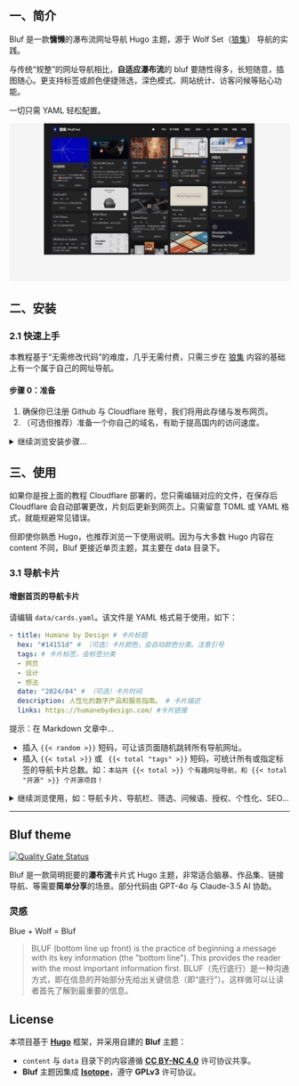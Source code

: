 ## 一、简介

Bluf 是一款**慵懒**的瀑布流网址导航 Hugo 主题，源于 Wolf Set（[狼集](https://ws.0000cd.com/)） 导航的实践。

与传统“规整”的网址导航相比，**自适应瀑布流**的 bluf 要随性得多，长短随意，插图随心。更支持标签或颜色便捷筛选，深色模式、网站统计、访客问候等贴心功能。

一切只需 YAML 轻松配置。

![狼集演示](static/狼集演示.gif)

## 二、安装

### 2.1 快速上手

本教程基于“无需修改代码”的难度，几乎无需付费，只需三步在 [狼集](https://ws.0000cd.com/) 内容的基础上有一个属于自己的网址导航。

#### 步骤 0：准备

1. 确保你已注册 Github 与 Cloudflare 账号，我们将用此存储与发布网页。
2. （可选但推荐）准备一个你自己的域名，有助于提高国内的访问速度。

<details>

<summary>继续浏览安装步骤…</summary>

---

#### 步骤 1：复制仓库到你的 Github

1. 点击 [本页面](https://github.com/0000cd/wolf-set) 右上角的 fork 按钮，复制项目到你的 Github 仓库。
2. 记住你复制时的仓库名。（稍后会用到）

#### 步骤 2：修改网站的基础配置

1. 在你刚 fork 的仓库首页，点开 `hugo.toml` 文件（根目录）。
2. 根据文件中的注释，编辑文件，修改以下内容：
     - 网址、网站名称、首页标题、SEO 信息、授权信息、网站统计等。
     - 注意：如你还不确定网址，可先跳过，稍后记得修改。
     - 注意：toml 格式，不要丢失两侧的英文引号`"`。

```toml
# hugo.toml 文件部分示例：
baseURL = "https://ws.0000cd.com/" #你的网址
languageCode = "zh-CN"
title = "狼牌网址导航 - 狼集 Wolf Set" #网站名称
theme = "bluf"
#……
```

#### 步骤 3：使用 Cloudflare Pages 发布网页

1. 打开 [Cloudflare Pages](https://pages.cloudflare.com/)，点击创建 - Pages - 连接到 Git - Github，选择你刚记住仓库名的项目。
2. 点击开始设置，修改以下内容：
    - 项目名称（注意：若没有你自己的域名，这将是你默认域名的一部分）
    - 预设框架，选择 `Hugo` （无需修改其他默认设置）。
3. 点击保存并部署，通常会在一分钟内会完成，**但首次部署你还需再等 2~3 分钟**，才能点开预览链接在网上看到你的网页，请坐和放宽。
4. 修改并绑定域名：
    - 如果你有自己的域名，请在项目内找到自定义域，按提示绑定域名。
    - 如果你没有自己的域名，请记住 Cloudflare 提供的默认域名（如 xxx.pages.dev）。
    - 确认之前 `hugo.toml` 的网址已完成修改。

---

#### 常见问题

- 访问异常：如你无法访问 Cloudflare 默认提供的域名，或访问速度过慢，请绑定你自己的域名。
- 部署失败：
  - 如你部署失败，看一下部署日志，并检查你选对了仓库，以及 `hugo.toml` 内的格式。
  - 如你用的不是 Cloudflare，而是 Vercel 或 Netlify 等平台部署失败，你可能需要在选择预设框架时，配置环境变量 hugo 版本为较新版本，如 `HUGO_VERSION = 0.117.0`。

### 2.2 Hugo 开始

如果你对 Hugo 有一定了解，可直接用我们自写的 Bluf 主题来构建你的网站。只需先复制 themes/bluf 到你的项目，并在 hugo 中设置 `theme = "bluf"`。

Bluf 主题代码已经过多次测试，可稳定上线使用，但部分代码仍在清理中，因此暂不提供详细教程。如有任何问题或建议，欢迎通过 Issues 提交反馈！我们期待你的参与。

</details>

## 三、使用

如果你是按上面的教程 Cloudflare 部署的，您只需编辑对应的文件，在保存后 Cloudflare 会自动部署更改，片刻后更新到网页上。只需留意 TOML 或 YAML 格式，就能规避常见错误。

但即使你熟悉 Hugo，也推荐浏览一下使用说明。因为与大多数 Hugo 内容在 content 不同，Bluf 更接近单页主题，其主要在 data 目录下。

### 3.1 导航卡片

#### 增删首页的导航卡片

请编辑 `data/cards.yaml`。该文件是 YAML 格式易于使用，如下：

```yaml
- title: Humane by Design # 卡片标题
  hex: "#14151d" # （可选）卡片颜色，会自动颜色分类。注意引号
  tags: # 卡片标签，会标签分类
  - 网页
  - 设计
  - 想法
  date: "2024/04" # （可选）卡片时间
  description: 人性化的数字产品和服务指南。 # 卡片描述
  links: https://humanebydesign.com/ #卡片链接

```

提示：在 Markdown 文章中…
- 插入 `{{< random >}}` 短码，可让该页面随机跳转所有导航网址。
- 插入 `{{< total >}}` 或 ` {{< total "tags" >}}` 短码，可统计所有或指定标签的导航卡片总数。如：`本站共 {{< total >}} 个有趣网址导航，和 {{< total "开源" >}} 个开源项目！`

<details>

<summary>继续浏览使用，如：导航卡片、导航栏、筛选、问候语、授权、个性化、SEO…</summary>

#### 导航卡片配置多条链接

如果上文的 `links`，需要多条链接，你还可以这样写：

```yaml
- title: Neal.fun
  hex: "#ffc7c7"
  tags:
  - 网页
  - 有趣
  date: "2024/12"
  description: 希望你有美好的一天… 游戏互动可视化等其他奇怪的东西。
  links:
  - name: 官网 #注意，第一条链接不会展示，而是作为卡片整体的链接
    url: https://neal.fun/
  - name: 设置密码？
    url: https://neal.fun/password-game/
  - name: 赞助
    url: https://buymeacoffee.com/neal
```

#### 导航卡片配置头图

无需额外配置，只需将与卡片 `title` 名称一致的图片，放入 `assets/img` 文件夹下即可，如 `assets/img/Neal.fun.webp`。支持 jpg、png、gif、webp 格式，建议图片宽度大于 300px，但过大会影响加载速度。

提示：可以获取网站的 `Open Graph` 用于插图。

---

### 3.2 标签筛选与导航栏

#### 配置导航卡片标签

请编辑 `data/tag_classes.yaml`，将管理用于筛选的标签的映射关系：

```yaml
桌面："desktop"
移动："mobile"
网页："web"
```

如你配置 `桌面："desktop"`，在 `cards.yaml` 的 `tags` 只需输入“桌面”，就能按“desktop”筛选导航卡片。

特别的，由于颜色筛选是算法自动完成的，不建议修改颜色筛选的值。

#### 配置导航栏外链、筛选、标签

请编辑 `data/navbar.yaml`，分别在 `external_links`、`categories`、`hot_tags` 下配置外链、筛选、标签。

---

### 3.3 更多特色功能

#### 网站问候、庆祝撒花

请编辑 `hugo.toml`，会在访问首页时随机展示问候，为空不启用；也可为移动端单独配置问候，用于引导：

```toml
[params]

  greetings = [
    #……
    "Ctrl+D 收藏本站 ⭐",
    "点击【标签】，筛选内容 🔖",
    "点击 ●，切换深浅配色 🐼",
] #访客随机问候，为空不启用
  mobileGreetings = [
    "推荐电脑访问，体验更佳 💻",
] #移动端访客随机问候，为空使用 greetings
```

输入喜欢的 emoji，会在用户清除筛选时庆祝撒花，感谢用户的访问，为空不启用：

```toml
confettiEmojis = [ '🥟', '🍜', '🍊', '🧧', '🧨', '🏮', '🎉', '🐺' ] # 清除筛选时撒花，为空不启用
```

#### 配置 CC 授权信息

请编辑 `hugo.toml` 的 `license`，会写入网站的 Meta 信息（游客不会直接看到）。

可进一步在 `layouts/partials/cc.html` 配置页脚的授权信息（只在文章页脚，不会显示在首页），如不需要可删除。

访问 [CC 授权](https://chooser-beta.creativecommons.org/) 选择授权协议，并生成页脚授权的代码。

#### 网站个性化、图标、配色

请在 `static` 下覆盖 `logo`、`favcion` 等文件修改图片，修改图标。推荐使用 [favicon.io](https://favicon.io/)。

请编辑 `hugo.toml`，修改强调色，点击导航栏的 ⚫ 切换深浅配色：

```toml
[params]

  lightColor = "#0000cd" # 浅色强调色，推荐较深
  darkColor = "#fafafa" # 深色强调色，推荐较浅
```

#### 优化 SEO、网站统计

请编辑 `hugo.toml` 优化 SEO，支持隐私友好的开源 [Umami](https://umami.is/) 统计。

如你使用 Cloudflare 部署，可在该项目下的指标，开启 Web Analytics 进行统计。

可在 `content/achrive` 下放置历史数据，辅助优化搜索的 SEO。

如需 Search Console 等平台验证网站所有权，请将验证文件放在 `static` 下。

</details>

---

## Bluf theme

[![Quality Gate Status](https://sonarcloud.io/api/project_badges/measure?project=0000cd_wolf-set&metric=alert_status)](https://sonarcloud.io/summary/new_code?id=0000cd_wolf-set)

Bluf 是一款简明扼要的**瀑布流**卡片式 Hugo 主题，非常适合脑暴、作品集、链接导航、等需要**简单分享**的场景。部分代码由 GPT-4o 与 Claude-3.5  AI 协助。

### 灵感

Blue + Wolf = Bluf

> BLUF (bottom line up front) is the practice of beginning a message with its key information (the "bottom line"). This provides the reader with the most important information first.
> BLUF（先行底行）是一种沟通方式，即在信息的开始部分先给出关键信息（即“底行”）。这样做可以让读者首先了解到最重要的信息。

## License

本项目基于 **[Hugo](https://gohugo.io/)** 框架，并采用自建的 **Bluf** 主题：

- `content` 与 `data` 目录下的内容遵循 **[CC BY-NC 4.0](https://creativecommons.org/licenses/by-nc-sa/4.0/deed.zh-hans)** 许可协议共享。
- **Bluf** 主题因集成 **[Isotope](https://isotope.metafizzy.co/license)**，遵守 **GPLv3** 许可协议。
